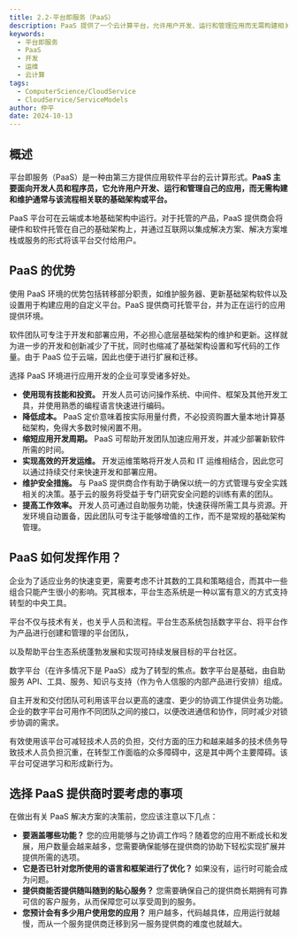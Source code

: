 ```yaml
---
title: 2.2-平台即服务（PaaS）
description: PaaS 提供了一个云计算平台，允许用户开发、运行和管理应用而无需构建相关基础架构。它托管硬件和软件，提供开发工具和环境。PaaS 的优势包括降低成本、缩短开发周期、提高工作效率和维护安全。PaaS 适合希望专注于应用开发而非基础架构维护的团队。选择 PaaS 时需考虑功能覆盖、语言和框架优化、服务支持和用户规模。
keywords:
  - 平台即服务
  - PaaS
  - 开发
  - 运维
  - 云计算
tags:
  - ComputerScience/CloudService
  - CloudService/ServiceModels
author: 仲平
date: 2024-10-13
---
```


## 概述

平台即服务（PaaS）是一种由第三方提供应用软件平台的云计算形式。**PaaS 主要面向开发人员和程序员，它允许用户开发、运行和管理自己的应用，而无需构建和维护通常与该流程相关联的基础架构或平台。**

PaaS 平台可在云端或本地基础架构中运行。对于托管的产品，PaaS 提供商会将硬件和软件托管在自己的基础架构上，并通过互联网以集成解决方案、解决方案堆栈或服务的形式将该平台交付给用户。

## PaaS 的优势

使用 PaaS 环境的优势包括转移部分职责，如维护服务器、更新基础架构软件以及设置用于构建应用的自定义平台。PaaS 提供商可托管平台，并为正在运行的应用提供环境。

软件团队可专注于开发和部署应用，不必担心底层基础架构的维护和更新。这样就为进一步的开发和创新减少了干扰，同时也缩减了基础架构设置和写代码的工作量。由于 PaaS 位于云端，因此也便于进行扩展和迁移。

选择 PaaS 环境进行应用开发的企业可享受诸多好处。

- **使用现有技能和投资。** 开发人员可访问操作系统、中间件、框架及其他开发工具，并使用熟悉的编程语言快速进行编码。
- **降低成本。** PaaS 定价意味着按实际用量付费，不必投资购置大量本地计算基础架构，免得大多数时候闲置不用。
- **缩短应用开发周期。** PaaS 可帮助开发团队加速应用开发，并减少部署新软件所需的时间。
- **实现高效的开发运维。** 开发运维策略将开发人员和 IT 运维相结合，因此您可以通过持续交付来快速开发和部署应用。
- **维护安全措施。** 与 PaaS 提供商合作有助于确保以统一的方式管理与安全实践相关的决策。基于云的服务将受益于专门研究安全问题的训练有素的团队。
- **提高工作效率。** 开发人员可通过自助服务功能，快速获得所需工具与资源。开发环境自动置备，因此团队可专注于能够增值的工作，而不是常规的基础架构管理。

## PaaS 如何发挥作用？

企业为了适应业务的快速变更，需要考虑不计其数的工具和策略组合，而其中一些组合只能产生很小的影响。究其根本，平台生态系统是一种以富有意义的方式支持转型的中央工具。

平台不仅与技术有关，也关乎人员和流程。平台生态系统包括数字平台、将平台作为产品进行创建和管理的平台团队，

以及帮助平台生态系统蓬勃发展和实现可持续发展目标的平台社区。

数字平台（在许多情况下是 PaaS）成为了转型的焦点。数字平台是基础，由自助服务 API、工具、服务、知识与支持（作为令人信服的内部产品进行安排）组成。

自主开发和交付团队可利用该平台以更高的速度、更少的协调工作提供业务功能。企业的数字平台可用作不同团队之间的接口，以便改进通信和协作，同时减少对锁步协调的需求。

有效使用该平台可减轻技术人员的负担，交付方面的压力和越来越多的技术债务导致技术人员负担沉重，在转型工作面临的众多障碍中，这是其中两个主要障碍。该平台可促进学习和形成新行为。

## 选择 PaaS 提供商时要考虑的事项

在做出有关 PaaS 解决方案的决策前，您应该注意以下几点：

- **要涵盖哪些功能？** 您的应用能够与之协调工作吗？随着您的应用不断成长和发展，用户数量会越来越多，您需要确保能够在提供商的协助下轻松实现扩展并提供所需的选项。
- **它是否已针对您所使用的语言和框架进行了优化？** 如果没有，运行时可能会成为问题。
- **提供商能否提供随叫随到的贴心服务？** 您需要确保自己的提供商长期拥有可靠可信的客户服务，从而保障您可以享受周到的服务。
- **您预计会有多少用户使用您的应用？** 用户越多，代码越具体，应用运行就越慢，而从一个服务提供商迁移到另一服务提供商的难度也就越大。
